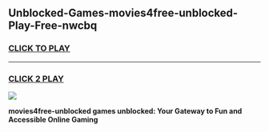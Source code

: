 
## Unblocked-Games-movies4free-unblocked-Play-Free-nwcbq
<h3>
<a href="https://premium76.site?title=movies4free-unblocked&ref=21A">CLICK TO PLAY</a></h3>
<hr>

<h3>
<a href="https://premium76.site?title=movies4free-unblocked&ref=21A">CLICK 2 PLAY</a>
  
</h3>

<a href="https://premium76.site?title=movies4free-unblocked&ref=21A"><img src="https://clearcache.store/games.png"></a>


**movies4free-unblocked games unblocked: Your Gateway to Fun and Accessible Online Gaming**

